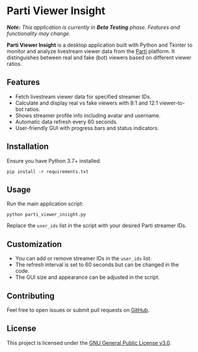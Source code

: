 <!DOCTYPE html>
<html lang="en">
<head>
<meta charset="UTF-8" />
<meta name="viewport" content="width=device-width, initial-scale=1" />
</head>
<body>

<h1>Parti Viewer Insight</h1>

<p><em><strong>Note:</strong> This application is currently in <strong>Beta Testing</strong> phase. Features and functionality may change.</em></p>

<p><strong>Parti Viewer Insight</strong> is a desktop application built with Python and Tkinter to monitor and analyze livestream viewer data from the <a href="https://parti.com" target="_blank" rel="noopener noreferrer">Parti</a> platform. It distinguishes between real and fake (bot) viewers based on different viewer ratios.</p>

<h2>Features</h2>
<ul>
  <li>Fetch livestream viewer data for specified streamer IDs.</li>
  <li>Calculate and display real vs fake viewers with 8:1 and 12:1 viewer-to-bot ratios.</li>
  <li>Shows streamer profile info including avatar and username.</li>
  <li>Automatic data refresh every 60 seconds.</li>
  <li>User-friendly GUI with progress bars and status indicators.</li>
</ul>

<h2>Installation</h2>
<p>Ensure you have Python 3.7+ installed.</p>

<pre><code>pip install -r requirements.txt
</code></pre>

<h2>Usage</h2>
<p>Run the main application script:</p>

<pre><code>python parti_viewer_insight.py
</code></pre>

<p>Replace the <code>user_ids</code> list in the script with your desired Parti streamer IDs.</p>

<h2>Customization</h2>
<ul>
  <li>You can add or remove streamer IDs in the <code>user_ids</code> list.</li>
  <li>The refresh interval is set to 60 seconds but can be changed in the code.</li>
  <li>The GUI size and appearance can be adjusted in the script.</li>
</ul>

<h2>Contributing</h2>
<p>Feel free to open issues or submit pull requests on <a href="https://github.com/Riotcoke123/Parti-Viewer-Insight" target="_blank" rel="noopener noreferrer">GitHub</a>.</p>

<h2>License</h2>
<p>This project is licensed under the <a href="https://www.gnu.org/licenses/gpl-3.0.en.html" target="_blank" rel="noopener noreferrer">GNU General Public License v3.0</a>.</p>

</body>
</html>
